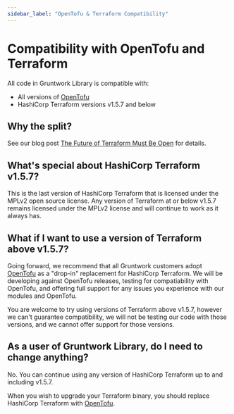 ```yaml
---
sidebar_label: "OpenTofu & Terraform Compatibility"
---
```


# Compatibility with OpenTofu and Terraform

All code in Gruntwork Library is compatible with:

- All versions of [OpenTofu](https://opentofu.org/)
- HashiCorp Terraform versions v1.5.7 and below

## Why the split?

See our blog post [The Future of Terraform Must Be Open](https://blog.gruntwork.io/the-future-of-terraform-must-be-open-ab0b9ba65bca) for details.

## What's special about HashiCorp Terraform v1.5.7?

This is the last version of HashiCorp Terraform that is licensed under the MPLv2 open source license. Any version of Terraform at or below v1.5.7 remains licensed under the MPLv2 license and will continue to work as it always has.

## What if I want to use a version of Terraform above v1.5.7?

Going forward, we recommend that all Gruntwork customers adopt [OpenTofu](https://opentofu.org/) as a "drop-in" replacement for HashiCorp Terraform. We will be developing against OpenTofu releases, testing for compatiability with OpenTofu, and offering full support for any issues you experience with our modules and OpenTofu.

You are welcome to try using versions of Terraform above v1.5.7, however we can't guarantee compatibility, we will not be testing our code with those versions, and we cannot offer support for those versions.

## As a user of Gruntwork Library, do I need to change anything?

No. You can continue using any version of HashiCorp Terraform up to and including v1.5.7.

When you wish to upgrade your Terraform binary, you should replace HashiCorp Terraform with [OpenTofu](https://opentofu.org/).
